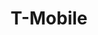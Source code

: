 ---
title: "T-Mobile"
url: /albuquerque/t-mobile-las-estancias-court-southwest/
shop: mobile phone
---